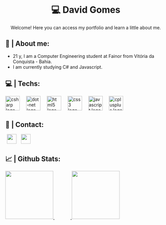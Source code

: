 <div align= "center">
    <h1>💻 David Gomes</h1>
    <p>Welcome! Here you can access my portfolio and learn a little about me.<p>
</div>

<div>
     <h2>🧐 | About me: </h2>
  <ul>
    <li>21 y, I am a Computer Engineering student at Fainor from Vitória da Conquista - Bahia.</li>
    <li>I am currently studying C# and Javascript.</li>
  </ul>
</div>

<div>
    <h2>💻 | Techs: </h2>
     <img src="https://cdn.jsdelivr.net/gh/devicons/devicon/icons/csharp/csharp-original.svg" height="45" alt="csharp logo"  />
        <img width="12" />
    <img src="https://cdn.simpleicons.org/dotnet/512BD4" height="45" alt="dot-net logo"  />
        <img width="12" />
    <img src="https://cdn.jsdelivr.net/gh/devicons/devicon/icons/html5/html5-original.svg" height="45" alt="html5 logo"  />
        <img width="12" />
    <img src="https://cdn.jsdelivr.net/gh/devicons/devicon/icons/css3/css3-original.svg" height="45" alt="css3 logo"  />
        <img width="12" />
    <img src="https://skillicons.dev/icons?i=js" height="45" alt="javascript logo"  />
        <img width="12" />
    <img src="https://cdn.jsdelivr.net/gh/devicons/devicon/icons/cplusplus/cplusplus-original.svg" height="45" alt="cplusplus logo"  />
        <img width="12" />

<div>
    <h2>📩 | Contact: </h2>
    <a href="https://www.linkedin.com/in/david-ryan-45375a329/" target="_blank"><img hspace="5" src="https://cdn.icon-icons.com/icons2/805/PNG/128/linkedin_icon-icons.com_65929.png" target="_blank" width="30" height="30"></a> 
    <a href = "mailto:davidryanfrancoo@gmail.com"><img hspace="5" src="https://user-images.githubusercontent.com/80121288/134347624-e4479d7f-217b-4bb3-af01-fc9e4faf2dcf.png" target="_blank" width="30" height="30"></a>
</div>

<div>
    <h2>📈 | Github Stats: </h2>
    <a href="https://github.com/davidryanfrancogomes">
    <img height="150rem" src="https://github-readme-stats.vercel.app/api?username=davidryanfrancogomes&show_icons=true&title_color=ffa726&text_color=fff&icon_color=F7EF8A&bg_color=000&include_all_commits=true&count_private=true" />
      <img width="50px" />
    <img height="150rem" src="https://github-readme-stats.vercel.app/api/top-langs/?username=davidryanfrancogomes&layout=compact&langs_count=7&title_color=ffa726&text_color=fff&bg_color=000"/><br><br>
  </div>
  
